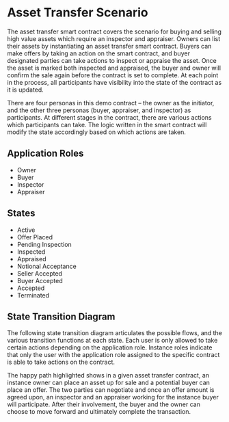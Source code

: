 # Asset Transfer Scenario

The asset transfer smart contract covers the scenario for buying and selling high value assets which require an inspector and appraiser. Owners can list their assets by instantiating an asset transfer smart contract. Buyers can make offers by taking an action on the smart contract, and buyer designated parties can take actions to inspect or appraise the asset. Once the asset is marked both inspected and appraised, the buyer and owner will confirm the sale again before the contract is set to complete. At each point in the process, all participants have visibility into the state of the contract as it is updated.

There are four personas in this demo contract – the owner as the initiator, and the other three personas (buyer, appraiser, and inspector) as participants. At different stages in the contract, there are various actions which participants can take. The logic written in the smart contract will modify the state accordingly based on which actions are taken.


## Application Roles
- Owner
- Buyer
- Inspector
- Appraiser


## States
- Active
- Offer Placed
- Pending Inspection
- Inspected
- Appraised
- Notional Acceptance
- Seller Accepted
- Buyer Accepted
- Accepted
- Terminated


## State Transition Diagram

The following state transition diagram articulates the possible flows, and the various transition functions at each state. Each user is only allowed to take certain actions depending on the application role. Instance roles indicate that only the user with the application role assigned to the specific contract is able to take actions on the contract.

The happy path highlighted shows in a given asset transfer contract, an instance owner can place an asset up for sale and a potential buyer can place an offer. The two parties can negotiate and once an offer amount is agreed upon, an inspector and an appraiser working for the instance buyer will participate. After their involvement, the buyer and the owner can choose to move forward and ultimately complete the transaction.

